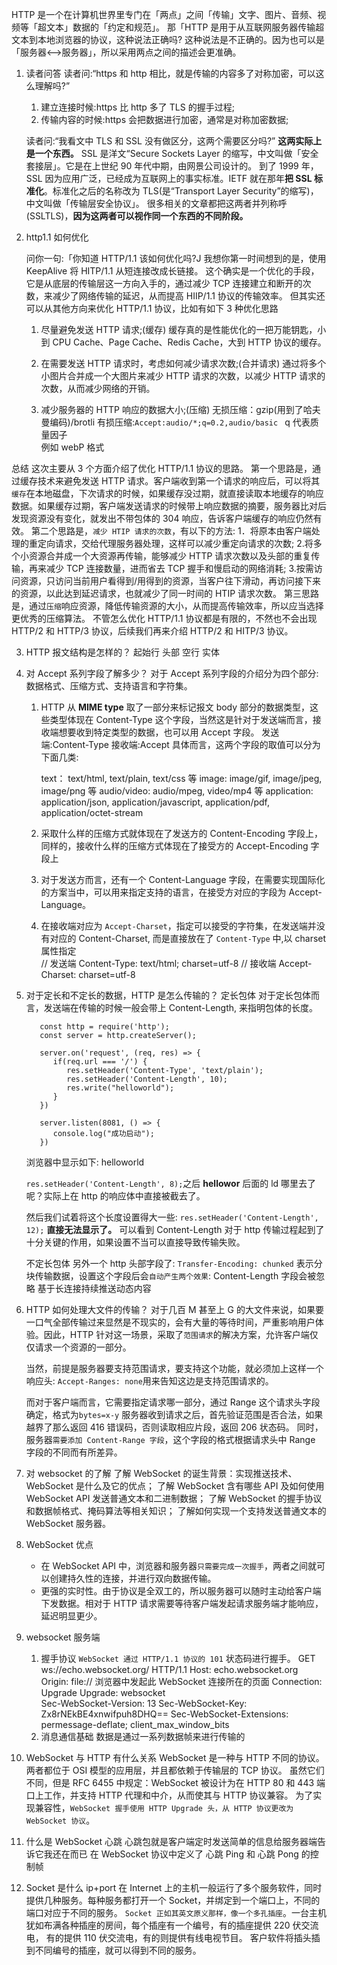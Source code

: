 HTTP 是一个在计算机世界里专门在「两点」之间「传输」文字、图片、音频、视频等「超文本」数据的「约定和规范」。
那「HTTP 是用于从互联网服务器传输超文本到本地浏览器的协议，这种说法正确吗?
这种说法是不正确的。因为也可以是「服务器<-->服务器」，所以采用两点之间的描述会更准确。

1. 读者问答
   读者问:“https 和 http 相比，就是传输的内容多了对称加密，可以这么理解吗?”

   1. 建立连接时候:https 比 http 多了 TLS 的握手过程;
   2. 传输内容的时候:https 会把数据进行加密，通常是对称加密数据;

   读者问:“我看文中 TLS 和 SSL 没有做区分，这两个需要区分吗?”
   **这两实际上是一个东西。**
   SSL 是洋文“Secure Sockets Layer 的缩写，中文叫做「安全套接层」。它是在上世纪 90 年代中期，由网景公司设计的。
   到了 1999 年，SSL 因为应用广泛，已经成为互联网上的事实标准。IETF 就在那年**把 SSL 标准化**。标准化之后的名称改为 TLS(是“Transport Layer Security”的缩写)，中文叫做「传输层安全协议」。
   很多相关的文章都把这两者并列称呼(SSLTLS)，**因为这两者可以视作同一个东西的不同阶段。**

2. http1.1 如何优化

   问你一句:「你知道 HTTP/1.1 该如何优化吗?J
   我想你第一时间想到的是，使用 KeepAlive 将 HITP/1.1 从短连接改成长链接。
   这个确实是一个优化的手段，它是从底层的传输层这一方向入手的，通过减少 TCP 连接建立和断开的次数，来减少了网络传输的延迟，从而提高 HIIP/1.1 协议的传输效率。
   但其实还可以从其他方向来优化 HTTP/1.1 协议，比如有如下 3 种优化思路

   1. 尽量避免发送 HTTP 请求;(缓存)
      缓存真的是性能优化的一把万能钥匙，小到 CPU Cache、Page Cache、Redis Cache，大到 HTTP 协议的缓存。

   2. 在需要发送 HTTP 请求时，考虑如何减少请求次数;(合并请求)
      通过将多个小图片合并成一个大图片来减少 HTTP 请求的次数，以减少 HTTP 请求的次数，从而减少网络的开销。

   3. 减少服务器的 HTTP 响应的数据大小;(压缩)
      无损压缩：gzip(用到了哈夫曼编码)/brotli
      有损压缩:`Accept:audio/*;q=0.2,audio/basic `
      q 代表质量因子  
      例如 webP 格式

总结
这次主要从 3 个方面介绍了优化 HTTP/1.1 协议的思路。
第一个思路是，通过缓存技术来避免发送 HTTP 请求。客户端收到第一个请求的响应后，可以将其`缓存`在本地磁盘，下次请求的时候，如果缓存没过期，就直接读取本地缓存的响应数据。如果缓存过期，客户端发送请求的时候带上响应数据的摘要，服务器比对后发现资源没有变化，就发出不带包体的 304 响应，告诉客户端缓存的响应仍然有效。
第二个思路是，`减少 HTIP 请求的次数`，有以下的方法:
1．将原本由客户端处理的重定向请求，交给代理服务器处理，这样可以减少重定向请求的次数; 2.将多个小资源合并成一个大资源再传输，能够减少 HTTP 请求次数以及头部的重复传输，再来减少 TCP 连接数量，进而省去 TCP 握手和慢启动的网络消耗; 3.按需访问资源，只访问当前用户看得到/用得到的资源，当客户往下滑动，再访问接下来的资源，以此达到延迟请求，也就减少了同一时间的 HTIP 请求次数。
第三思路是，通过`压缩`响应资源，降低传输资源的大小，从而提高传输效率，所以应当选择更优秀的压缩算法。
不管怎么优化 HTTP/1.1 协议都是有限的，不然也不会出现 HTTP/2 和 HTTP/3 协议，后续我们再来介绍 HTTP/2 和 HITP/3 协议。

3. HTTP 报文结构是怎样的？
   起始行
   头部
   空行
   实体
4. 对 Accept 系列字段了解多少？
   对于 Accept 系列字段的介绍分为四个部分: 数据格式、压缩方式、支持语言和字符集。

   1. HTTP 从 **MIME type** 取了一部分来标记报文 body 部分的数据类型，这些类型体现在 Content-Type 这个字段，当然这是针对于发送端而言，接收端想要收到特定类型的数据，也可以用 Accept 字段。
      发送端:Content-Type
      接收端:Accept
      具体而言，这两个字段的取值可以分为下面几类:

      text： text/html, text/plain, text/css 等
      image: image/gif, image/jpeg, image/png 等
      audio/video: audio/mpeg, video/mp4 等
      application: application/json, application/javascript, application/pdf, application/octet-stream

   2. 采取什么样的压缩方式就体现在了发送方的 Content-Encoding 字段上， 同样的，接收什么样的压缩方式体现在了接受方的 Accept-Encoding 字段上
   3. 对于发送方而言，还有一个 Content-Language 字段，在需要实现国际化的方案当中，可以用来指定支持的语言，在接受方对应的字段为 Accept-Language。
   4. 在接收端对应为 `Accept-Charset`，指定可以接受的字符集，在发送端并没有对应的 Content-Charset, 而是直接放在了 `Content-Type` 中,以 charset 属性指定  
      // 发送端
      Content-Type: text/html; charset=utf-8
      // 接收端
      Accept-Charset: charset=utf-8

5. 对于定长和不定长的数据，HTTP 是怎么传输的？
   定长包体
   对于定长包体而言，发送端在传输的时候一般会带上 Content-Length, 来指明包体的长度。

   ```JS
      const http = require('http');
      const server = http.createServer();

      server.on('request', (req, res) => {
         if(req.url === '/') {
            res.setHeader('Content-Type', 'text/plain');
            res.setHeader('Content-Length', 10);
            res.write("helloworld");
         }
      })

      server.listen(8081, () => {
         console.log("成功启动");
      })

   ```

   浏览器中显示如下:
   helloworld

   `res.setHeader('Content-Length', 8);`之后
   **hellowor**
   后面的 ld 哪里去了呢？实际上在 http 的响应体中直接被截去了。

   然后我们试着将这个长度设置得大一些:
   `res.setHeader('Content-Length', 12);`
   **直接无法显示了。**
   可以看到 Content-Length 对于 http 传输过程起到了十分关键的作用，如果设置不当可以直接导致传输失败。

   不定长包体
   另外一个 http 头部字段了:
   `Transfer-Encoding: chunked`
   表示分块传输数据，设置这个字段后会`自动产生两个效果`:
   Content-Length 字段会被忽略
   基于长连接持续推送动态内容

6. HTTP 如何处理大文件的传输？
   对于几百 M 甚至上 G 的大文件来说，如果要一口气全部传输过来显然是不现实的，会有大量的等待时间，严重影响用户体验。因此，HTTP 针对这一场景，采取了`范围请求`的解决方案，允许客户端仅仅请求一个资源的一部分。

   当然，前提是服务器要支持范围请求，要支持这个功能，就必须加上这样一个响应头:
   `Accept-Ranges: none`用来告知这边是支持范围请求的。

   而对于客户端而言，它需要指定请求哪一部分，通过 Range 这个请求头字段确定，格式为`bytes=x-y`
   服务器收到请求之后，首先验证范围是否合法，如果越界了那么返回 416 错误码，否则读取相应片段，返回 206 状态码。
   同时，服务器`需要添加 Content-Range 字段`，这个字段的格式根据请求头中 Range 字段的不同而有所差异。

7. 对 websocket 的了解
   了解 WebSocket 的诞生背景：实现推送技术、WebSocket 是什么及它的优点；
   了解 WebSocket 含有哪些 API 及如何使用 WebSocket API 发送普通文本和二进制数据；
   了解 WebSocket 的握手协议和数据帧格式、掩码算法等相关知识；
   了解如何实现一个支持发送普通文本的 WebSocket 服务器。

8. WebSocket 优点
   - 在 WebSocket API 中，浏览器和服务器`只需要完成一次握手`，两者之间就可以创建持久性的连接，并进行双向数据传输。
   - 更强的实时性。由于协议是全双工的，所以服务器可以随时主动给客户端下发数据。相对于 HTTP 请求需要等待客户端发起请求服务端才能响应，延迟明显更少。
9. websocket 服务端
   1. 握手协议
      `WebSocket 通过 HTTP/1.1 协议的 101` 状态码进行握手。
      GET ws://echo.websocket.org/ HTTP/1.1
      Host: echo.websocket.org
      Origin: file:// 浏览器中发起此 WebSocket 连接所在的页面
      Connection: Upgrade
      Upgrade: websocket  
      Sec-WebSocket-Version: 13
      Sec-WebSocket-Key: Zx8rNEkBE4xnwifpuh8DHQ==
      Sec-WebSocket-Extensions: permessage-deflate; client_max_window_bits
   2. 消息通信基础
      数据是通过一系列数据帧来进行传输的
10. WebSocket 与 HTTP 有什么关系
    WebSocket 是一种与 HTTP 不同的协议。两者都位于 OSI 模型的应用层，并且都依赖于传输层的 TCP 协议。 虽然它们不同，但是 RFC 6455 中规定：WebSocket 被设计为在 HTTP 80 和 443 端口上工作，并支持 HTTP 代理和中介，从而使其与 HTTP 协议兼容。 为了实现兼容性，`WebSocket 握手使用 HTTP Upgrade 头，从 HTTP 协议更改为 WebSocket 协议`。
11. 什么是 WebSocket 心跳
    心跳包就是客户端定时发送简单的信息给服务器端告诉它我还在而已
    在 WebSocket 协议中定义了 心跳 Ping 和 心跳 Pong 的控制帧
12. Socket 是什么
    ip+port
    在 Internet 上的主机一般运行了多个服务软件，同时提供几种服务。每种服务都打开一个 Socket，并绑定到一个端口上，不同的端口对应于不同的服务。
    `Socket 正如其英文原义那样，像一个多孔插座`。一台主机犹如布满各种插座的房间，每个插座有一个编号，有的插座提供 220 伏交流电， 有的提供 110 伏交流电，有的则提供有线电视节目。 客户软件将插头插到不同编号的插座，就可以得到不同的服务。
